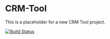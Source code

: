 # CRM-Tool

This is a placeholder for a new CRM Tool project.

[![Build Status](https://travis-ci.org/suneetk92/CRM-Tool.png?branch=Release1.0.0)](https://travis-ci.org/suneetk92/CRM-Tool)
